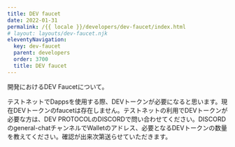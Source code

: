 ```yaml
---
title: DEV faucet
date: 2022-01-31
permalink: /{{ locale }}/developers/dev-faucet/index.html
# layout: layouts/dev-faucet.njk
eleventyNavigation:
  key: dev-faucet
  parent: developers
  order: 3700
  title: DEV faucet
---
```



開発におけるDEV Faucetについて。

テストネットでDappsを使用する際、DEVトークンが必要になると思います。現在DEVトークンのfaucetは存在しません。テストネットの利用でDEVトークンが必要な方は、DEV PROTOCOLのDISCORDで問い合わせてください。DISCORDのgeneral-chatチャンネルでWalletのアドレス、必要となるDEVトークンの数量を教えてください。確認が出来次第送らせていただきます。
